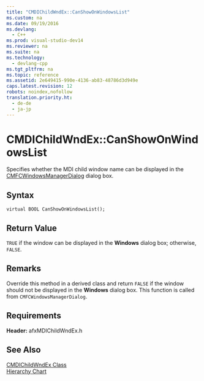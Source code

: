 ```yaml
---
title: "CMDIChildWndEx::CanShowOnWindowsList"
ms.custom: na
ms.date: 09/19/2016
ms.devlang: 
  - C++
ms.prod: visual-studio-dev14
ms.reviewer: na
ms.suite: na
ms.technology: 
  - devlang-cpp
ms.tgt_pltfrm: na
ms.topic: reference
ms.assetid: 2e649415-990e-4136-ab83-48786d3d949e
caps.latest.revision: 12
robots: noindex,nofollow
translation.priority.ht: 
  - de-de
  - ja-jp
---
```

# CMDIChildWndEx::CanShowOnWindowsList
Specifies whether the MDI child window name can be displayed in the [CMFCWindowsManagerDialog](../vs140/CMFCWindowsManagerDialog-Class.md) dialog box.  
  
## Syntax  
  
```  
virtual BOOL CanShowOnWindowsList();  
```  
  
## Return Value  
 `TRUE` if the window can be displayed in the **Windows** dialog box; otherwise, `FALSE`.  
  
## Remarks  
 Override this method in a derived class and return `FALSE` if the window should not be displayed in the **Windows** dialog box. This function is called from `CMFCWindowsManagerDialog`.  
  
## Requirements  
 **Header:** afxMDIChildWndEx.h  
  
## See Also  
 [CMDIChildWndEx Class](../vs140/CMDIChildWndEx-Class.md)   
 [Hierarchy Chart](../vs140/Hierarchy-Chart.md)